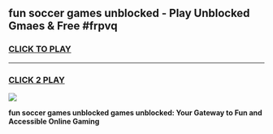 
## fun soccer games unblocked - Play Unblocked Gmaes & Free #frpvq
<h3>
<a href="https://premium.freeplayer.one?title=fun_soccer_games_unblocked&ref=01M">CLICK TO PLAY</a></h3>
<hr>

<h3>
<a href="https://premium.freeplayer.one?title=fun_soccer_games_unblocked&ref=01M">CLICK 2 PLAY</a>
  
</h3>

<a href="https://premium.freeplayer.one?title=fun_soccer_games_unblocked&ref=01M"><img src="https://clearcache.store/games.png"></a>


**fun soccer games unblocked games unblocked: Your Gateway to Fun and Accessible Online Gaming**
